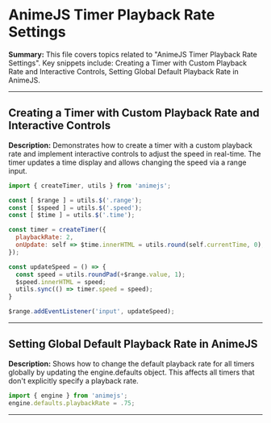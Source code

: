 # AnimeJS Timer Playback Rate Settings

**Summary:** This file covers topics related to "AnimeJS Timer Playback Rate Settings". Key snippets include: Creating a Timer with Custom Playback Rate and Interactive Controls, Setting Global Default Playback Rate in AnimeJS.

---

## Creating a Timer with Custom Playback Rate and Interactive Controls

**Description:** Demonstrates how to create a timer with a custom playback rate and implement interactive controls to adjust the speed in real-time. The timer updates a time display and allows changing the speed via a range input.

```javascript
import { createTimer, utils } from 'animejs';

const [ $range ] = utils.$('.range');
const [ $speed ] = utils.$('.speed');
const [ $time ] = utils.$('.time');

const timer = createTimer({
  playbackRate: 2,
  onUpdate: self => $time.innerHTML = utils.round(self.currentTime, 0),
});

const updateSpeed = () => {
  const speed = utils.roundPad(+$range.value, 1);
  $speed.innerHTML = speed;
  utils.sync(() => timer.speed = speed);
}

$range.addEventListener('input', updateSpeed);
```

---

## Setting Global Default Playback Rate in AnimeJS

**Description:** Shows how to change the default playback rate for all timers globally by updating the engine.defaults object. This affects all timers that don't explicitly specify a playback rate.

```javascript
import { engine } from 'animejs';
engine.defaults.playbackRate = .75;
```

---